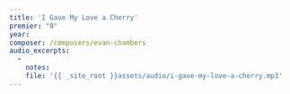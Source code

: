 ```yaml
---
title: 'I Gave My Love a Cherry'
premier: "0"
year: 
composer: /composers/evan-chambers
audio_excerpts: 
  -
    notes: 
    file: '{{ _site_root }}assets/audio/i-gave-my-love-a-cherry.mp3'
---
```

